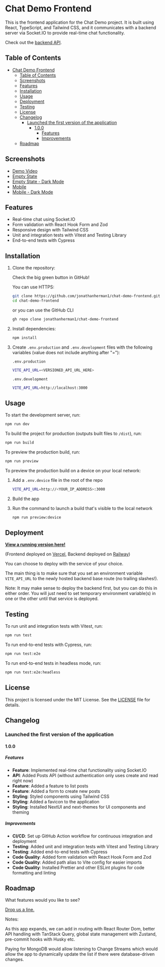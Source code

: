 # Chat Demo Frontend

This is the frontend application for the Chat Demo project. It is built using React, TypeScript, and Tailwind CSS, and it communicates with a backend server via Socket.IO to provide real-time chat functionality.

Check out the <a href="https://github.com/jonathanherman1/chat-demo-backend" _target="blank" rel="noopener noreferrer">backend API</a>.

## Table of Contents

- [Chat Demo Frontend](#chat-demo-frontend)
  - [Table of Contents](#table-of-contents)
  - [Screenshots](#screenshots)
  - [Features](#features)
  - [Installation](#installation)
  - [Usage](#usage)
  - [Deployment](#deployment)
  - [Testing](#testing)
  - [License](#license)
  - [Changelog](#changelog)
    - [Launched the first version of the application](#launched-the-first-version-of-the-application)
      - [1.0.0](#100)
        - [Features](#features-1)
        - [Improvements](#improvements)
  - [Roadmap](#roadmap)

## Screenshots

- [Demo Video](https://youtu.be/gaenyhsL5nQ)
- [Empty State](https://drive.google.com/file/d/1gr1-yTLu2YKLaOJLtR0h1Uq18G_uNj5G/view)
- [Empty State - Dark Mode](https://drive.google.com/file/d/1RfR83t4u-yvs3ktX9XUWamNGTmclKbEd/view)
- [Mobile](https://drive.google.com/file/d/12SuMZT9mkExthe4bI7qvUgXx9Irj4Y44/view)
- [Mobile - Dark Mode](https://drive.google.com/file/d/1jS4Y6XjPDFNU3RtEbfLeZUCept6nFGK6/view)

## Features

- Real-time chat using Socket.IO
- Form validation with React Hook Form and Zod
- Responsive design with Tailwind CSS
- Unit and integration tests with Vitest and Testing Library
- End-to-end tests with Cypress

## Installation

1. Clone the repository:

    Check the big green button in GitHub!

    You can use HTTPS:

    ```sh
    git clone https://github.com/jonathanherman1/chat-demo-frontend.git
    cd chat-demo-frontend
    ```

    or you can use the GitHub CLI

    ```sh
    gh repo clone jonathanherman1/chat-demo-frontend
    ```

2. Install dependencies:
    ```sh
    npm install
    ```

3. Create `.env.production` and `.env.development` files with the following variables (value does not include anything after "="):

    `.env.production`
    ```sh
    VITE_API_URL=<VERSIONED_API_URL_HERE>
    ```

    `.env.development`
    ```sh
    VITE_API_URL=http://localhost:3000
    ```


## Usage

To start the development server, run:
```sh
npm run dev
```

To build the project for production (outputs built files to `/dist`), run:
```sh
npm run build
```

To preview the production build, run:
```sh
npm run preview
```

To preview the production build on a device on your local network:

1. Add a `.env.device` file in the root of the repo

    ```sh
    VITE_API_URL=http://<YOUR_IP_ADDRESS>:3000
    ```

2. Build the app


3. Run the command to launch a build that's visible to the local network

    ```sh
    npm run preview:device
    ```

## Deployment

**<a href="https://chat-demo-frontend.vercel.app/" _target="blank" rel="noopener noreferrer">View a running version here!</a>**

(Frontend deployed on <a href="https://vercel.com" _target="blank" rel="noopener noreferrer">Vercel</a>, Backend deployed on <a href="https://railway.app" _target="blank" rel="noopener noreferrer">Railway</a>)

You can choose to deploy with the service of your choice.

The main thing is to make sure that you set an environment variable `VITE_API_URL` to the newly hosted backend base route (no trailing slashes!).

Note: It may make sense to deploy the backend first, but you can do this in either order. You will just need to set temporary environment variable(s) in one or the other until that service is deployed.


## Testing
To run unit and integration tests with Vitest, run:

```sh
npm run test
```

To run end-to-end tests with Cypress, run:
```sh
npm run test:e2e
```

To run end-to-end tests in headless mode, run:
```sh
npm run test:e2e:headless
```

## License
This project is licensed under the MIT License. See the [LICENSE](/LICENSE) file for details.

## Changelog
### Launched the first version of the application
#### 1.0.0

##### Features

- **Feature**: Implemented real-time chat functionality using Socket.IO
- **API**: Added Posts API (without authentication only uses create and read right now)
- **Feature**: Added a feature to list posts
- **Feature**: Added a form to create new posts
- **Styling**: Styled components using Tailwind CSS
- **Styling**: Added a favicon to the application
- **Styling**: Installed NextUI and next-themes for UI components and theming
 

##### Improvements

- **CI/CD**: Set up GitHub Action workflow for continuous integration and deployment
- **Testing**: Added unit and integration tests with Vitest and Testing Library
- **Testing**: Added end-to-end tests with Cypress
- **Code Quality**: Added form validation with React Hook Form and Zod
- **Code Quality**: Added path alias to Vite config for easier imports
- **Code Quality**: Installed Prettier and other ESLint plugins for code formatting and linting

## Roadmap

What features would you like to see?

[Drop us a line.](mailto:jonathan.n.herman@gmail.com)


Notes:

As this app expands, we can add in routing with React Router Dom, better API handling with TanStack Query, global state management with Zustand, pre-commit hooks with Husky etc.

Paying for MongoDB would allow listening to Change Streams which would allow the app to dynamically update the list if there were database-driven changes.
